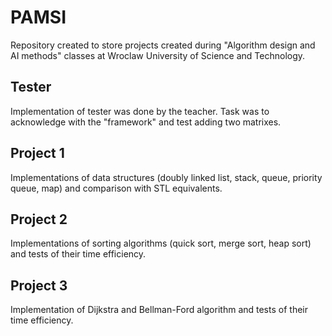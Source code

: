 # PAMSI

Repository created to store projects created during "Algorithm design and AI methods" classes at Wroclaw University of Science and Technology.

## Tester
Implementation of tester was done by the teacher. Task was to acknowledge with the "framework" and test adding two matrixes.

## Project 1
Implementations of data structures (doubly linked list, stack, queue, priority queue, map) and comparison with STL equivalents.

## Project 2
Implementations of sorting algorithms (quick sort, merge sort, heap sort) and tests of their time efficiency.

## Project 3
Implementation of Dijkstra and Bellman-Ford algorithm and tests of their time efficiency.
